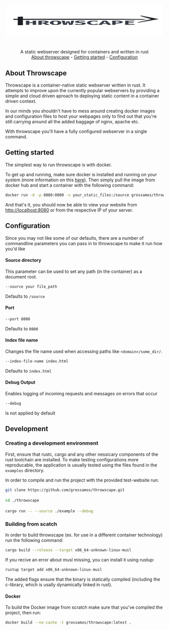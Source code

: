<!-- Header -->
<br />
<p align="center">
  <img src="https://raw.githubusercontent.com/grossamos/throwscape/master/.github/images/Throwscape.png" alt="Throwscape" width="500" height="100">
</p>
<h1></h1>
<p align="center">
  A static webserver designed for containers and written in rust
  <br />
  <a href="#about-throwscape">About throwscape</a>
  -
  <a href="#getting-started">Getting started</a>
  -
  <a href="#configuration">Configuration</a>
</p>

## About Throwscape
Throwscape is a container-native static webserver written in rust.
It attempts to improve upon the currently popular webservers by providing a simple and cloud driven aproach to deploying static content in a container driven context.

In our minds you shouldn't have to mess around creating docker images and configuration files to host your webpages only to find out that you're still carrying around all the added baggage of nginx, apache etc.

With throwscape you'll have a fully configured webserver in a single command.

## Getting started
The simplest way to run throwscape is with docker.

To get up and running, make sure docker is installed and running on your system (more information on this [here](https://docs.docker.com/engine/install/)).
Then simply pull the image from docker hub and start a container with the following command:
```bash
docker run -d -p 8080:8080 -v your_static_files:/source grossamos/throwscape:latest 
```

And that's it, you should now be able to view your website from [http://localhost:8080](http://localhost:8080) or from the respective IP of your server.

## Configuration
Since you may not like some of our defaults, there are a number of commandline parameters you can pass in to throwscape to make it run how you'd like

#### Source directory
This parameter can be used to set any path (in the container) as a document root.
```bash
--source your file_path
```
Defaults to `/source`

#### Port
```bash
--port 8080
```
Defaults to ``8080``

#### Index file name
Changes the file name used when accessing paths like `<domain>/some_dir/`.
```bash
--index-file-name index.html
```
Defaults to ``index.html``

#### Debug Output
Enables logging of incoming requests and messages on errors that occur
```bash
--debug
```
Is not applied by default

## Development
### Creating a development environment
First, ensure that rustc, cargo and any other nessicary components of the rust toolchain are installed.
To make testing configurations more reproducable, the application is usually tested using the files found in the ``examples`` directory.

In order to compile and run the project with the provided test-website run:
```bash
git clone https://github.com/grossamos/throwscape.git

cd ./throwscape

cargo run -- --source ./example --debug
```

### Building from scatch
In order to build throwscape (ex. for use in a different container technology) run the following command:

```bash
cargo build --release --target x86_64-unknown-linux-musl
```

If you recive an error about musl missing, you can install it using rustup:
```bash
rustup target add x86_64-unknown-linux-musl
```

The added flags ensure that the binary is statically compiled (including the c-library, which is usally dynamically linked in rust).

#### Docker
To build the Docker image from scratch make sure that you've compiled the project, then run:
```bash
docker build --no-cache -t grossamos/throwscape:latest .
```
